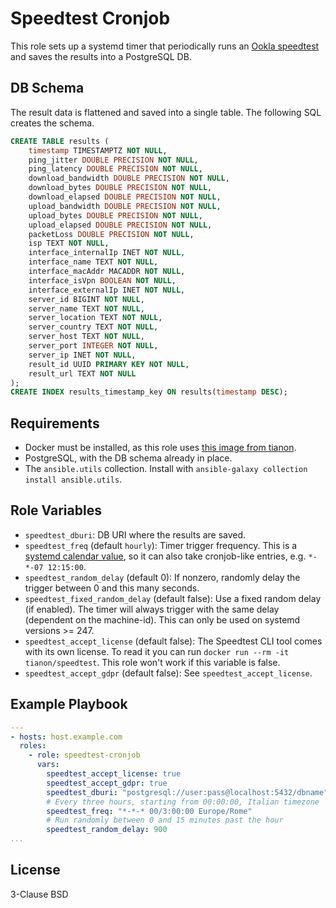 Speedtest Cronjob
=================

This role sets up a systemd timer that periodically runs an
[Ookla speedtest](https://www.speedtest.net/apps/cli) and saves the results into a PostgreSQL DB.


DB Schema
---------

The result data is flattened and saved into a single table. The following SQL creates the schema.

```sql
CREATE TABLE results (
    timestamp TIMESTAMPTZ NOT NULL,
    ping_jitter DOUBLE PRECISION NOT NULL,
    ping_latency DOUBLE PRECISION NOT NULL,
    download_bandwidth DOUBLE PRECISION NOT NULL,
    download_bytes DOUBLE PRECISION NOT NULL,
    download_elapsed DOUBLE PRECISION NOT NULL,
    upload_bandwidth DOUBLE PRECISION NOT NULL,
    upload_bytes DOUBLE PRECISION NOT NULL,
    upload_elapsed DOUBLE PRECISION NOT NULL,
    packetLoss DOUBLE PRECISION NOT NULL,
    isp TEXT NOT NULL,
    interface_internalIp INET NOT NULL,
    interface_name TEXT NOT NULL,
    interface_macAddr MACADDR NOT NULL,
    interface_isVpn BOOLEAN NOT NULL,
    interface_externalIp INET NOT NULL,
    server_id BIGINT NOT NULL,
    server_name TEXT NOT NULL,
    server_location TEXT NOT NULL,
    server_country TEXT NOT NULL,
    server_host TEXT NOT NULL,
    server_port INTEGER NOT NULL,
    server_ip INET NOT NULL,
    result_id UUID PRIMARY KEY NOT NULL,
    result_url TEXT NOT NULL
);
CREATE INDEX results_timestamp_key ON results(timestamp DESC);
```

Requirements
------------

- Docker must be installed, as this role uses [this image from tianon](https://hub.docker.com/r/tianon/speedtest).
- PostgreSQL, with the DB schema already in place.
- The `ansible.utils` collection. Install with `ansible-galaxy collection install ansible.utils`.

Role Variables
--------------

- `speedtest_dburi`: DB URI where the results are saved.
- `speedtest_freq` (default `hourly`): Timer trigger frequency. This is a [systemd calendar value][systemd-time-calendar], so it can also take cronjob-like entries, e.g. `*-*-07 12:15:00`.
- `speedtest_random_delay`  (default 0): If nonzero, randomly delay the trigger between 0 and this many seconds.
- `speedtest_fixed_random_delay` (default false): Use a fixed random delay (if enabled). The timer will always trigger with the same delay (dependent on the machine-id). This can only be used on systemd versions >= 247.
- `speedtest_accept_license` (default false): The Speedtest CLI tool comes with its own license. To read it you can run `docker run --rm -it tianon/speedtest`. This role won't work if this variable is false.
- `speedtest_accept_gdpr` (default false): See `speedtest_accept_license`.


[systemd-time-calendar]: https://www.freedesktop.org/software/systemd/man/systemd.time.html#Calendar%20Events

Example Playbook
----------------

```yaml
---
- hosts: host.example.com
  roles:
    - role: speedtest-cronjob
      vars:
        speedtest_accept_license: true
        speedtest_accept_gdpr: true
        speedtest_dburi: "postgresql://user:pass@localhost:5432/dbname"
        # Every three hours, starting from 00:00:00, Italian timezone
        speedtest_freq: "*-*-* 00/3:00:00 Europe/Rome"
        # Run randomly between 0 and 15 minutes past the hour
        speedtest_random_delay: 900
...
```

License
-------

3-Clause BSD
